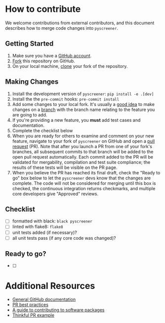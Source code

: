 # How to contribute

We welcome contributions from external contributors, and this document
describes how to merge code changes into `pyscreener`. 

## Getting Started

1. Make sure you have a [GitHub account](https://github.com/signup/free).
1. [Fork](https://help.github.com/articles/fork-a-repo/) this repository on GitHub.
1. On your local machine, [clone](https://help.github.com/articles/cloning-a-repository/) your fork of the repository.

## Making Changes

1. Install the development version of `pyscreener`: `pip install -e .[dev]`
1. Install the the `pre-commit` hooks: `pre-commit install`
1. Add some changes to your local fork.  It's usually a [good idea](http://blog.jasonmeridth.com/posts/do-not-issue-pull-requests-from-your-master-branch/) to make changes on a [branch](https://help.github.com/articles/creating-and-deleting-branches-within-your-repository/) with the branch name relating to the feature you are going to add.
1. If you're providing a new feature, you **must** add test cases and documentation.
1. Complete the checklist below
1. When you are ready for others to examine and comment on your new feature, navigate to your fork of `pyscreener` on GitHub and open a [pull request](https://help.github.com/articles/using-pull-requests/) (PR). Note that after you launch a PR from one of your fork's branches, all subsequent commits to that branch will be added to the open pull request automatically.  Each commit added to the PR will be validated for mergability, compilation and test suite compliance; the results of these tests will be visible on the PR page.
1. When you believe the PR has reached its final draft, check the "Ready to go" box below to let the `pyscreener` devs know that the changes are complete. The code will not be considered for merging until this box is checked, the continuous integration returns checkmarks, and multiple core developers give "Approved" reviews.

## Checklist

- [ ] formatted with black: `black pyscreener`
- [ ] linted with flake8: `flake8`
- [ ] unit tests added (if necessary)?
- [ ] all unit tests pass (if any core code was changed)?

## Ready to go?

- [ ]

# Additional Resources

* [General GitHub documentation](https://help.github.com/)
* [PR best practices](http://codeinthehole.com/writing/pull-requests-and-other-good-practices-for-teams-using-github/)
* [A guide to contributing to software packages](http://www.contribution-guide.org)
* [Thinkful PR example](http://www.thinkful.com/learn/github-pull-request-tutorial/#Time-to-Submit-Your-First-PR)
